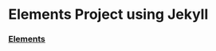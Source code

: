 # Elements Project using Jekyll

### [Elements](https://loisgordon.github.io/elements_jekyll/index.html)